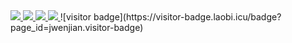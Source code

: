 <a href = "https://github.com/Syloww">
  <img src ="https://img.shields.io/badge/Python-FFD43B?style=for-the-badge&logo=python&logoColor=blue" />
  <img src ="https://img.shields.io/badge/HTML5-E34F26?style=for-the-badge&logo=html5&logoColor=white" />
  <img src ="https://img.shields.io/badge/CSS3-1572B6?style=for-the-badge&logo=css3&logoColor=white" />
  <img src ="https://img.shields.io/badge/JavaScript-323330?style=for-the-badge&logo=javascript&logoColor=F7DF1E" />
</a>
![visitor badge](https://visitor-badge.laobi.icu/badge?page_id=jwenjian.visitor-badge)
